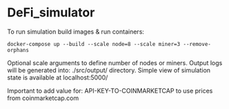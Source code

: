 # DeFi_simulator

To run simulation build images & run containers:

```
docker-compose up --build --scale node=8 --scale miner=3 --remove-orphans
```

Optional scale arguments to define number of nodes or miners. Output logs will be generated into: ./src/output/ directory. Simple view of simulation state is available at localhost:5000/

Important to add value for: API-KEY-TO-COINMARKETCAP to use prices from coinmarketcap.com

